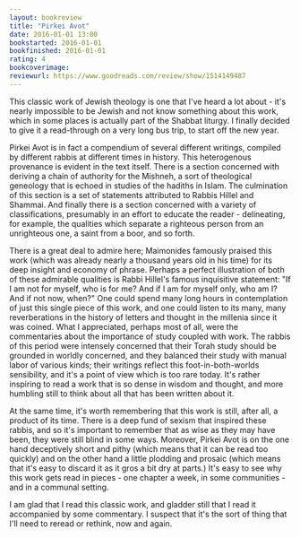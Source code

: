 ```yaml
---
layout: bookreview
title: "Pirkei Avot"
date: 2016-01-01 13:00
bookstarted: 2016-01-01
bookfinished: 2016-01-01
rating: 4
bookcoverimage: 
reviewurl: https://www.goodreads.com/review/show/1514149487
---
```


This classic work of Jewish theology is one that I've heard a lot about - it's nearly impossible to be Jewish and not know something about this work, which in some places is actually part of the Shabbat liturgy. I finally decided to give it a read-through on a very long bus trip, to start off the new year.



Pirkei Avot is in fact a compendium of several different writings, compiled by different rabbis at different times in history. This heterogenous provenance is evident in the text itself. There is a section concerned with deriving a chain of authority for the Mishneh, a sort of theological geneology that is echoed in studies of the hadiths in Islam. The culmination of this section is a set of statements attributed to Rabbis Hillel and Shammai. And finally there is a section concerned with a variety of classifications, presumably in an effort to educate the reader - delineating, for example, the qualities which separate a righteous person from an unrighteous one, a saint from a boor, and so forth.



There is a great deal to admire here; Maimonides famously praised this work (which was already nearly a thousand years old in his time) for its deep insight and economy of phrase. Perhaps a perfect illustration of both of these admirable qualities is Rabbi Hillel's famous inquisitive statement: "If I am not for myself, who is for me? And if I am for myself only, who am I? And if not now, when?" One could spend many long hours in contemplation of just this single piece of this work, and one could listen to its many, many reverberations in the history of letters and thought in the millenia since it was coined. What I appreciated, perhaps most of all, were the commentaries about the importance of study coupled with work. The rabbis of this period were intensely concerned that their Torah study should be grounded in worldly concerned, and they balanced their study with manual labor of various kinds; their writings reflect this foot-in-both-worlds sensibility, and it's a point of view which is too rare today. It's rather inspiring to read a work that is so dense in wisdom and thought, and more humbling still to think about all that has been written about it.



At the same time, it's worth remembering that this work is still, after all, a product of its time. There is a deep fund of sexism that inspired these rabbis, and so it's important to remember that as wise as they may have been, they were still blind in some ways. Moreover, Pirkei Avot is on the one hand deceptively short and pithy (which means that it can be read too quickly) and on the other hand a little plodding and prosaic (which means that it's easy to discard it as it gros a bit dry at parts.) It's easy to see why this work gets read in pieces - one chapter a week, in some communities - and in a communal setting.



I am glad that I read this classic work, and gladder still that I read it accompanied by some commentary. I suspect that it's the sort of thing that I'll need to reread or rethink, now and again.